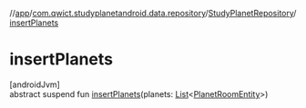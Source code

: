 //[app](../../../index.md)/[com.qwict.studyplanetandroid.data.repository](../index.md)/[StudyPlanetRepository](index.md)/[insertPlanets](insert-planets.md)

# insertPlanets

[androidJvm]\
abstract suspend fun [insertPlanets](insert-planets.md)(planets: [List](https://kotlinlang.org/api/latest/jvm/stdlib/kotlin.collections/-list/index.html)&lt;[PlanetRoomEntity](../../com.qwict.studyplanetandroid.data.local.schema/-planet-room-entity/index.md)&gt;)
